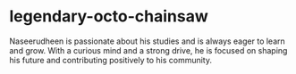 # legendary-octo-chainsaw
 Naseerudheen is passionate about his studies and is always eager to learn and grow. With a curious mind and a strong drive, he is focused on shaping his future and contributing positively to his community.
